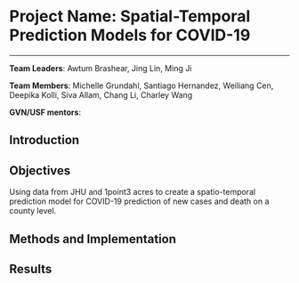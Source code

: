 # Project Name: Spatial-Temporal Prediction Models for COVID-19 
---
**Team Leaders**: Awtum Brashear, Jing Lin, Ming Ji 

**Team Members**:  Michelle	Grundahl, Santiago	Hernandez, Weiliang	Cen, Deepika	Kolli, Siva Allam, Chang	Li, Charley	Wang

**GVN/USF mentors**:

## Introduction

## Objectives
Using data from JHU and 1point3 acres to create a spatio-temporal prediction model for COVID-19 prediction of new cases and death on a county level.

## Methods and Implementation

## Results 

